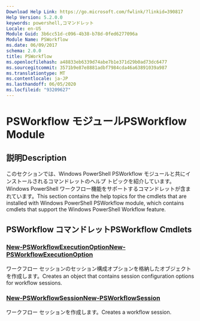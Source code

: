 ```yaml
---
Download Help Link: https://go.microsoft.com/fwlink/?linkid=390817
Help Version: 5.2.0.0
keywords: powershell,コマンドレット
Locale: en-US
Module Guid: 3b6cc51d-c096-4b38-b78d-0fed6277096a
Module Name: PSWorkflow
ms.date: 06/09/2017
schema: 2.0.0
title: PSWorkflow
ms.openlocfilehash: a48833eb6339d74abe7b1e371d29b0ad73dc6477
ms.sourcegitcommit: 3571b9e87e8881adbf7984cda46a63891039a987
ms.translationtype: MT
ms.contentlocale: ja-JP
ms.lasthandoff: 06/05/2020
ms.locfileid: "93209627"
---
```

# <span data-ttu-id="78406-103">PSWorkflow モジュール</span><span class="sxs-lookup"><span data-stu-id="78406-103">PSWorkflow Module</span></span>

## <span data-ttu-id="78406-104">説明</span><span class="sxs-lookup"><span data-stu-id="78406-104">Description</span></span>

<span data-ttu-id="78406-105">このセクションでは、Windows PowerShell PSWorkflow モジュールと共にインストールされるコマンドレットのヘルプ トピックを紹介しています。Windows PowerShell ワークフロー機能をサポートするコマンドレットが含まれています。</span><span class="sxs-lookup"><span data-stu-id="78406-105">This section contains the help topics for the cmdlets that are installed with Windows PowerShell PSWorkflow module, which contains cmdlets that support the Windows PowerShell Workflow feature.</span></span>

## <span data-ttu-id="78406-106">PSWorkflow コマンドレット</span><span class="sxs-lookup"><span data-stu-id="78406-106">PSWorkflow Cmdlets</span></span>

### [<span data-ttu-id="78406-107">New-PSWorkflowExecutionOption</span><span class="sxs-lookup"><span data-stu-id="78406-107">New-PSWorkflowExecutionOption</span></span>](New-PSWorkflowExecutionOption.md)
<span data-ttu-id="78406-108">ワークフロー セッションのセッション構成オプションを格納したオブジェクトを作成します。</span><span class="sxs-lookup"><span data-stu-id="78406-108">Creates an object that contains session configuration options for workflow sessions.</span></span>

### [<span data-ttu-id="78406-109">New-PSWorkflowSession</span><span class="sxs-lookup"><span data-stu-id="78406-109">New-PSWorkflowSession</span></span>](New-PSWorkflowSession.md)
<span data-ttu-id="78406-110">ワークフロー セッションを作成します。</span><span class="sxs-lookup"><span data-stu-id="78406-110">Creates a workflow session.</span></span>
